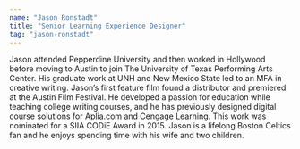 ```yaml
---
name: "Jason Ronstadt"
title: "Senior Learning Experience Designer"
tag: "jason-ronstadt"
---
```

<p>
  Jason attended Pepperdine University and then worked in Hollywood before moving to Austin to join The University of Texas Performing Arts Center. His graduate work at UNH and New Mexico State led to an MFA in creative writing. Jason&rsquo;s first feature film found a distributor and premiered at the Austin Film Festival. He developed a passion for education while teaching college writing courses, and he has previously designed digital course solutions for Aplia.com and Cengage Learning. This work was nominated for a SIIA CODiE Award in 2015. Jason is a lifelong Boston Celtics fan and he enjoys spending time with his wife and two children.
</p>
